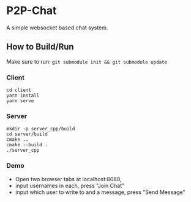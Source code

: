 # P2P-Chat
A simple websocket based chat system.

## How to Build/Run

Make sure to run: `git submodule init && git submodule update`

### Client
```
cd client
yarn install
yarn serve
```

### Server
```
mkdir -p server_cpp/build
cd server/build
cmake ..
cmake --build .
./server_cpp
```

### Demo

- Open two browser tabs at localhost:8080, 
- input usernames in each, press "Join Chat"
- input which user to write to and a message, press "Send Message"
